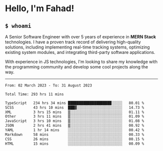 <h1>Hello, I'm Fahad!</h1>

<h2><code>$ whoami</code></h2>

A Senior Software Engineer with over 5 years of experience in **MERN Stack** technologies. I have a proven track record of delivering high-quality solutions, including implementing real-time tracking systems, optimizing existing system modules, and integrating third-party software applications.

With experience in JS technologies, I'm looking to share my knowledge with the programming community and develop some cool projects along the way.

---

<!--START_SECTION:waka-->

```txt
From: 02 March 2023 - To: 31 August 2023

Total Time: 293 hrs 11 mins

TypeScript   234 hrs 34 mins ████████████████████░░░░░   80.01 %
SCSS         43 hrs 10 mins  ███▓░░░░░░░░░░░░░░░░░░░░░   14.73 %
XML          3 hrs 15 mins   ▒░░░░░░░░░░░░░░░░░░░░░░░░   01.11 %
Other        3 hrs 11 mins   ▒░░░░░░░░░░░░░░░░░░░░░░░░   01.09 %
JavaScript   3 hrs 10 mins   ▒░░░░░░░░░░░░░░░░░░░░░░░░   01.08 %
JSON         2 hrs 41 mins   ▒░░░░░░░░░░░░░░░░░░░░░░░░   00.92 %
YAML         1 hr 14 mins    ░░░░░░░░░░░░░░░░░░░░░░░░░   00.42 %
Markdown     58 mins         ░░░░░░░░░░░░░░░░░░░░░░░░░   00.33 %
CSS          26 mins         ░░░░░░░░░░░░░░░░░░░░░░░░░   00.15 %
HTML         15 mins         ░░░░░░░░░░░░░░░░░░░░░░░░░   00.09 %
```

<!--END_SECTION:waka-->

<!--
**heyFahad/heyFahad** is a ✨ _special_ ✨ repository because its `README.md` (this file) appears on your GitHub profile.

Here are some ideas to get you started:

- 🔭 I’m currently working on ...
- 🌱 I’m currently learning ...
- 👯 I’m looking to collaborate on ...
- 🤔 I’m looking for help with ...
- 💬 Ask me about ...
- 📫 How to reach me: ...
- 😄 Pronouns: ...
- ⚡ Fun fact: ...
-->
